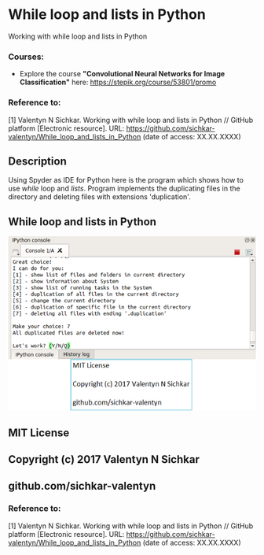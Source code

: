 # While loop and lists in Python
Working with while loop and lists in Python

### Courses:
* Explore the course **"Convolutional Neural Networks for Image Classification"** here: https://stepik.org/course/53801/promo

### Reference to:
[1] Valentyn N Sichkar. Working with while loop and lists in Python // GitHub platform [Electronic resource]. URL: https://github.com/sichkar-valentyn/While_loop_and_lists_in_Python (date of access: XX.XX.XXXX)

## Description
Using Spyder as IDE for Python here is the program which shows how to use _while_ loop and _lists_.
Program implements the duplicating files in the directory and deleting files with extensions 'duplication'. 

## While loop and lists in Python
![Result](images/While_loop_and_lists_in_Python.png)

## MIT License
## Copyright (c) 2017 Valentyn N Sichkar
## github.com/sichkar-valentyn
### Reference to:
[1] Valentyn N Sichkar. Working with while loop and lists in Python // GitHub platform [Electronic resource]. URL: https://github.com/sichkar-valentyn/While_loop_and_lists_in_Python (date of access: XX.XX.XXXX)
